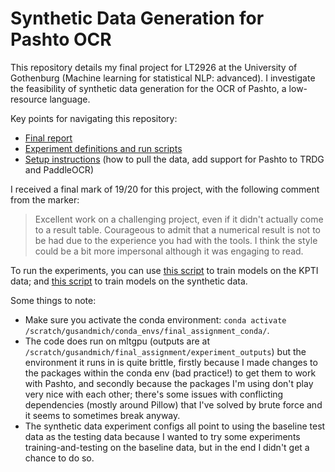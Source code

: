 # Synthetic Data Generation for Pashto OCR

This repository details my final project for LT2926 at the University of Gothenburg (Machine learning for statistical NLP: advanced). I investigate the feasibility of synthetic data generation for the OCR of Pashto, a low-resource language. 

Key points for navigating this repository:
- [Final report](./report/LT2926_report.pdf)
- [Experiment definitions and run scripts](./experiments/)
- [Setup instructions](./setup_instructions.md) (how to pull the data, add support for Pashto to TRDG and PaddleOCR)

I received a final mark of 19/20 for this project, with the following comment from the marker:

> Excellent work on a challenging project, even if it didn't actually come to a result table.  Courageous to admit that a numerical result is not to be had due to the experience you had with the tools.  I think the style could be a bit more impersonal although it was engaging to read. 

To run the experiments, you can use [this script](./experiments/run_kpti_baseline.sh) to train models on the KPTI data; and [this script](./experiments/run_all_synthetic_experiments.sh) to train models on the synthetic data. 

Some things to note:
- Make sure you activate the conda environment: `conda activate /scratch/gusandmich/conda_envs/final_assignment_conda/`. 
- The code does run on mltgpu (outputs are at `/scratch/gusandmich/final_assignment/experiment_outputs`) but the environment it runs in is quite brittle, firstly because I made changes to the packages within the conda env (bad practice!) to get them to work with Pashto, and secondly because the packages I'm using don't play very nice with each other; there's some issues with conflicting dependencies (mostly around Pillow) that I've solved by brute force and it seems to sometimes break anyway.
- The synthetic data experiment configs all point to using the baseline test data as the testing data because I wanted to try some experiments training-and-testing on the baseline data, but in the end I didn't get a chance to do so.
